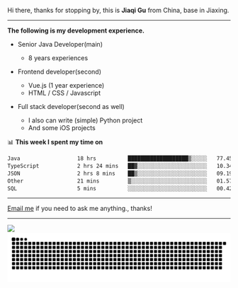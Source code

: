 Hi there, thanks for stopping by, this is **Jiaqi Gu** from China, base in Jiaxing.

---

**The following is my development experience.**

- Senior Java Developer(main)
  - 8 years experiences

- Frontend developer(second)
  - Vue.js (1 year experience)
  - HTML / CSS / Javascript
  
- Full stack developer(second as well)
  - I also can write (simple) Python project
  - And some iOS projects

📊 **This week I spent my time on**
<!--START_SECTION:waka-->

```txt
Java                  18 hrs          ███████████████████▒░░░░░   77.45 %
TypeScript            2 hrs 24 mins   ██▓░░░░░░░░░░░░░░░░░░░░░░   10.34 %
JSON                  2 hrs 8 mins    ██▒░░░░░░░░░░░░░░░░░░░░░░   09.19 %
Other                 21 mins         ▒░░░░░░░░░░░░░░░░░░░░░░░░   01.57 %
SQL                   5 mins          ░░░░░░░░░░░░░░░░░░░░░░░░░   00.42 %
```

<!--END_SECTION:waka-->

---

[Email me](mailto:htk2klwgr@mozmail.com?subject=Hiring_from_GitHub) if you need to ask me anything., thanks!

---

![]( https://visitor-badge.glitch.me/badge?page_id=githubgujiaqi)
![]( https://github.com/droid-Q/droid-Q/raw/output/github-contribution-grid-snake.svg#gh-dark-mode-only)
